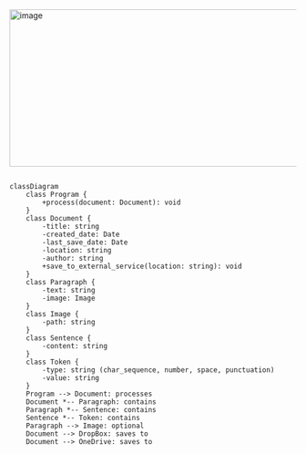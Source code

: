 <img width="1141" height="276" alt="image" src="https://github.com/user-attachments/assets/c8b5f76e-29bb-48ad-a201-ac0f0217ac9d" />

```mermaid

classDiagram
    class Program {
        +process(document: Document): void
    }
    class Document {
        -title: string
        -created_date: Date
        -last_save_date: Date
        -location: string
        -author: string
        +save_to_external_service(location: string): void
    }
    class Paragraph {
        -text: string
        -image: Image
    }
    class Image {
        -path: string
    }
    class Sentence {
        -content: string
    }
    class Token {
        -type: string (char_sequence, number, space, punctuation)
        -value: string
    }
    Program --> Document: processes
    Document *-- Paragraph: contains
    Paragraph *-- Sentence: contains
    Sentence *-- Token: contains
    Paragraph --> Image: optional
    Document --> DropBox: saves to
    Document --> OneDrive: saves to

```

